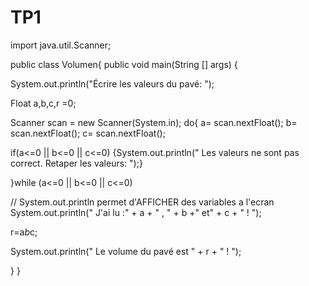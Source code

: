# TP1
import java.util.Scanner;

 public class Volumen{
 public void main(String [] args) {

System.out.println("Écrire les valeurs du pavé: ");

 Float a,b,c,r =0;

 Scanner scan = new Scanner(System.in);
do{
a= scan.nextFloat();
b= scan.nextFloat();
c= scan.nextFloat();

if(a<=0 || b<=0 || c<=0)
{System.out.println(" Les valeurs ne sont pas correct. Retaper les valeurs: ");}

}while (a<=0 || b<=0 || c<=0)


 // System.out.println permet d'AFFICHER des variables a l'ecran
 System.out.println(" J'ai lu :" + a + " , " + b +" et" + c + " ! ");

r=a*b*c;

System.out.println(" Le volume du pavé est " + r + " ! ");


 }
}
